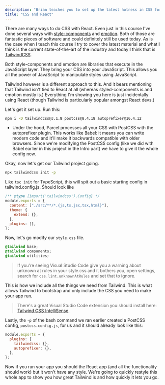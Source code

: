 ```yaml
---
description: "Brian teaches you to set up the latest hotness in CSS for large scale projects, Tailwind CSS."
title: "CSS and React"
---
```


There are many ways to do CSS with React. Even just in this course I've done several ways with [style-components][sc] and [emotion][emotion]. Both of those are fantastic pieces of software and could definitely still be used today. As is the case when I teach this course I try to cover the latest material and what I think is the current state-of-the-art of the industry and today I think that is [TailwindCSS][tailwind].

Both style-components and emotion are libraries that execute in the JavaScript layer. They bring your CSS into your JavaScript. This allows you all the power of JavaScript to manipulate styles using JavaScript.

Tailwind however is a different approach to this. And it bears mentioning that Tailwind isn't tied to React at all (whereas styled-components is and emotion mostly is.) Everything I'm showing you here is just incidentally using React (though Tailwind is particularly popular amongst React devs.)

Let's get it set up. Run this:

```bash
npm i -D tailwindcss@3.1.8 postcss@8.4.18 autoprefixer@10.4.12
```

- Under the hood, Parcel processes all your CSS with PostCSS with the autoprefixer plugin. This works like Babel: it means you can write modern code and it'll make it backwards compatible with older browsers. Since we're modifying the PostCSS config (like we did with Babel earlier in this project in the Intro part) we have to give it the whole config now.

Okay, now let's get our Tailwind project going.

```bash
npx tailwindcss init -p
```

Like `tsc init` for TypeScript, this will spit out a basic starting config in tailwind.config.js. Should look like

```javascript
/** @type {import('tailwindcss').Config} */
module.exports = {
  content: ["./src/**/*.{js,ts,jsx,tsx,html}"],
  theme: {
    extend: {},
  },
  plugins: [],
};
```

Now, let's go modify our `style.css` file.

```css
@tailwind base;
@tailwind components;
@tailwind utilities;
```

> If you're seeing Visual Studio Code give you a warning about unknown at rules in your style.css and it bothers you, open settings, search for `css.lint.unknownAtRules` and set that to ignore.

This is how we include all the things we need from Tailwind. This is what allows Tailwind to bootstrap and only include the CSS you need to make your app run.

> There's a great Visual Studio Code extension you should install here: [Tailwind CSS IntelliSense][tw].

Lastly, the `-p` of the bash command we ran earlier created a PostCSS config, `postcss.config.js`, for us and it should already look like this:

```javascript
module.exports = {
  plugins: {
    tailwindcss: {},
    autoprefixer: {},
  },
};
```

Now if you run your app you should the React app (and all the functionality should work) but it won't have any style. We're going to quickly restyle this whole app to show you how great Tailwind is and how quickly it lets you go.

[tw]: https://marketplace.visualstudio.com/items?itemName=bradlc.vscode-tailwindcss
[sc]: https://btholt.github.io/complete-intro-to-react/
[emotion]: https://btholt.github.io/complete-intro-to-react-v5/emotion
[tailwind]: https://tailwindcss.com/docs
